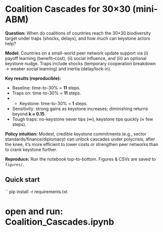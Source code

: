 # Coalition Cascades for 30×30 (mini-ABM)

**Question:** When do coalitions of countries reach the 30×30 biodiversity target under traps (shocks, delays), and how much can keystone actors help?

**Model:** Countries on a small-world peer network update support via (i) payoff learning (benefit–cost), (ii) social influence, and (iii) an optional keystone nudge. Traps include shocks (temporary cooperation breakdown → weaker social learning) and inertia (delay/lock-in).

**Key results (reproducible):**
- Baseline: time-to-30% = **11** steps.
- Traps on: time-to-30% = **11** steps.
- + Keystone: time-to-30% = **1** steps.
- Sensitivity: strong gains as keystone increases; diminishing returns beyond **k ≈ 0.15**.
- Tough traps: no-keystone never tips (∞), keystone tips quickly (≈ few steps).

**Policy intuition:** Modest, credible keystone commitments (e.g., sector standards/finance/diplomacy) can unlock cascades under polycrisis; after the knee, it’s more efficient to lower costs or strengthen peer networks than to crank keystone further.

**Reproduce:** Run the notebook top-to-bottom. Figures & CSVs are saved to `figures/`.
## Quick start
``
pip install -r requirements.txt
# open and run: Coalition_Cascades.ipynb
